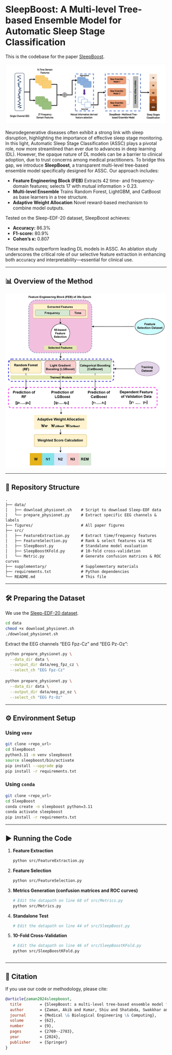 # SleepBoost: A Multi-level Tree-based Ensemble Model for Automatic Sleep Stage Classification

This is the codebase for the paper [SleepBoost](https://link.springer.com/article/10.1007/s11517-024-03096-x).

<p align="center">
  <img src="./figures/GA.png" alt="SleepBoost Logo"/>
</p>

Neurodegenerative diseases often exhibit a strong link with sleep disruption, highlighting the importance of effective sleep stage monitoring. In this light, Automatic Sleep Stage Classification (ASSC) plays a pivotal role, now more streamlined than ever due to advances in deep learning (DL). However, the opaque nature of DL models can be a barrier to clinical adoption, due to trust concerns among medical practitioners. To bridge this gap, we introduce **SleepBoost**, a transparent multi-level tree-based ensemble model specifically designed for ASSC. Our approach includes:

* **Feature Engineering Block (FEB)**
  Extracts 42 time- and frequency-domain features; selects 17 with mutual information > 0.23.
* **Multi-level Ensemble**
  Trains Random Forest, LightGBM, and CatBoost as base learners in a tree structure.
* **Adaptive Weight Allocation**
  Novel reward-based mechanism to combine model outputs.

Tested on the Sleep-EDF-20 dataset, SleepBoost achieves:

* **Accuracy:** 86.3%
* **F1-score:** 80.9%
* **Cohen’s κ:** 0.807

These results outperform leading DL models in ASSC. An ablation study underscores the critical role of our selective feature extraction in enhancing both accuracy and interpretability—essential for clinical use.

---

## 📊 Overview of the Method

<p align="center">
  <img src="./figures/SleepBoost.jpg" alt="SleepBoost Architecture"/>
</p>

---

## 📁 Repository Structure

```text
.
├── data/
│   ├── download_physionet.sh    # Script to download Sleep-EDF data
│   └── prepare_physionet.py     # Extract specific EEG channels & labels
├── figures/                     # All paper figures
├── src/
│   ├── FeatureExtraction.py     # Extract time/frequency features
│   ├── FeatureSelection.py      # Rank & select features via MI
│   ├── SleepBoost.py            # Standalone model evaluation
│   ├── SleepBoostKFold.py       # 10-fold cross-validation
│   └── Metric.py                # Generate confusion matrices & ROC curves
├── supplementary/               # Supplementary materials
├── requirements.txt             # Python dependencies
└── README.md                    # This file
```

---

## 🛠️ Preparing the Dataset

We use the [Sleep-EDF-20 dataset](https://www.physionet.org/content/sleep-edfx/1.0.0/).

```bash
cd data
chmod +x download_physionet.sh
./download_physionet.sh
```

Extract the EEG channels “EEG Fpz-Cz” and “EEG Pz-Oz”:

```bash
python prepare_physionet.py \
  --data_dir data \
  --output_dir data/eeg_fpz_cz \
  --select_ch "EEG Fpz-Cz"

python prepare_physionet.py \
  --data_dir data \
  --output_dir data/eeg_pz_oz \
  --select_ch "EEG Pz-Oz"
```

---

## ⚙️ Environment Setup

### Using `venv`

```bash
git clone <repo_url>
cd SleepBoost
python3.11 -m venv sleepboost
source sleepboost/bin/activate
pip install --upgrade pip
pip install -r requirements.txt
```

### Using `conda`

```bash
git clone <repo_url>
cd SleepBoost
conda create -n sleepboost python=3.11
conda activate sleepboost
pip install -r requirements.txt
```

---

## ▶️ Running the Code

1. **Feature Extraction**

   ```bash
   python src/FeatureExtraction.py
   ```

2. **Feature Selection**

   ```bash
   python src/FeatureSelection.py 
   ```

3. **Metrics Generation (confusion matrices and ROC curves)**

   ```bash
   # Edit the datapath on line 68 of src/Metrics.py 
   python src/Metrics.py
   ```

4. **Standalone Test**

   ```bash
   # Edit the datapath on line 44 of src/SleepBoost.py
   ```

5. **10-Fold Cross-Validation**

   ```bash
   # Edit the datapath on line 46 of src/SleepBoostKFold.py
   python src/SleepBoostKFold.py
   ```

   ```

---

## 📖 Citation

If you use our code or methodology, please cite:

```bibtex
@article{zaman2024sleepboost,
  title        = {SleepBoost: a multi-level tree-based ensemble model for automatic sleep stage classification},
  author       = {Zaman, Akib and Kumar, Shiu and Shatabda, Swakkhar and Dehzangi, Iman and Sharma, Alok},
  journal      = {Medical \& Biological Engineering \& Computing},
  volume       = {62},
  number       = {9},
  pages        = {2769--2783},
  year         = {2024},
  publisher    = {Springer}
}
```
